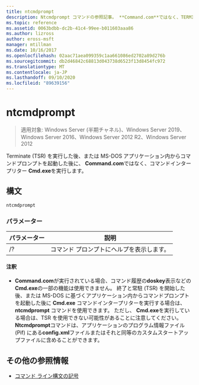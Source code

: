 ```yaml
---
title: ntcmdprompt
description: Ntcmdprompt コマンドの参照記事。 **Command.com**ではなく、TERMINATE (tsr) を実行した後、または MS-DOS アプリケーション内からコマンドプロンプトを起動した後に、コマンド**Cmd.exe**インタープリターを実行します。
ms.topic: reference
ms.assetid: 0063bdbb-dc2b-41c4-99ee-b011603aaa86
ms.author: lizross
author: eross-msft
manager: mtillman
ms.date: 10/16/2017
ms.openlocfilehash: 02aac71aea099359c1aa661086ed2702a89d276b
ms.sourcegitcommit: db2d46842c68813d043738d6523f13d8454fc972
ms.translationtype: MT
ms.contentlocale: ja-JP
ms.lasthandoff: 09/10/2020
ms.locfileid: "89639156"
---
```

# <a name="ntcmdprompt"></a>ntcmdprompt

> 適用対象: Windows Server (半期チャネル)、Windows Server 2019、Windows Server 2016、Windows Server 2012 R2、Windows Server 2012

Terminate (TSR) を実行した後、または MS-DOS アプリケーション内からコマンドプロンプトを起動した後に、 **Command.com**ではなく、コマンドインタープリター **Cmd.exe**を実行します。

## <a name="syntax"></a>構文

```
ntcmdprompt
```

### <a name="parameters"></a>パラメーター

| パラメーター | 説明 |
| --------- | ----------- |
| /? | コマンド プロンプトにヘルプを表示します。 |

#### <a name="remarks"></a>注釈

- **Command.com**が実行されている場合、コマンド履歴の**doskey**表示などの**Cmd.exe**の一部の機能は使用できません。 終了と常駐 (TSR) を開始した後、または MS-DOS に基づくアプリケーション内からコマンドプロンプトを起動した後に **Cmd.exe** コマンドインタープリターを実行する場合は、 **ntcmdprompt** コマンドを使用できます。 ただし、 **Cmd.exe**を実行している場合は、TSR を使用できない可能性があることに注意してください。 **Ntcmdprompt**コマンドは、アプリケーションのプログラム情報ファイル (Pif) にある**config.xml**ファイルまたはそれと同等のカスタムスタートアップファイルに含めることができます。

## <a name="additional-references"></a>その他の参照情報

- [コマンド ライン構文の記号](command-line-syntax-key.md)
